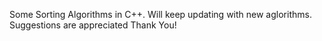 Some Sorting Algorithms in C++.
Will keep updating with new aglorithms.
Suggestions are appreciated
Thank You!
